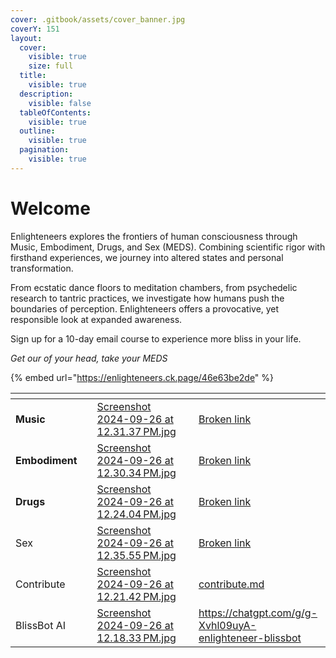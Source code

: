 ```yaml
---
cover: .gitbook/assets/cover_banner.jpg
coverY: 151
layout:
  cover:
    visible: true
    size: full
  title:
    visible: true
  description:
    visible: false
  tableOfContents:
    visible: true
  outline:
    visible: true
  pagination:
    visible: true
---
```


# Welcome

Enlighteneers explores the frontiers of human consciousness through Music, Embodiment, Drugs, and Sex (MEDS). Combining scientific rigor with firsthand experiences, we journey into altered states and personal transformation.&#x20;

From ecstatic dance floors to meditation chambers, from psychedelic research to tantric practices, we investigate how humans push the boundaries of perception. Enlighteneers offers a provocative, yet responsible look at expanded awareness.

Sign up for a 10-day email course to experience more bliss in your life.

_Get our of your head, take your MEDS_

{% embed url="https://enlighteneers.ck.page/46e63be2de" %}

<table data-view="cards"><thead><tr><th></th><th></th><th data-hidden data-card-cover data-type="files"></th><th data-hidden></th><th data-hidden data-card-target data-type="content-ref"></th></tr></thead><tbody><tr><td><strong>Music</strong></td><td></td><td><a href=".gitbook/assets/Screenshot 2024-09-26 at 12.31.37 PM.jpg">Screenshot 2024-09-26 at 12.31.37 PM.jpg</a></td><td></td><td><a href="broken-reference">Broken link</a></td></tr><tr><td><strong>Embodiment</strong></td><td></td><td><a href=".gitbook/assets/Screenshot 2024-09-26 at 12.30.34 PM.jpg">Screenshot 2024-09-26 at 12.30.34 PM.jpg</a></td><td></td><td><a href="broken-reference">Broken link</a></td></tr><tr><td><strong>Drugs</strong></td><td></td><td><a href=".gitbook/assets/Screenshot 2024-09-26 at 12.24.04 PM.jpg">Screenshot 2024-09-26 at 12.24.04 PM.jpg</a></td><td></td><td><a href="broken-reference">Broken link</a></td></tr><tr><td>Sex</td><td></td><td><a href=".gitbook/assets/Screenshot 2024-09-26 at 12.35.55 PM.jpg">Screenshot 2024-09-26 at 12.35.55 PM.jpg</a></td><td></td><td><a href="broken-reference">Broken link</a></td></tr><tr><td>Contribute</td><td></td><td><a href=".gitbook/assets/Screenshot 2024-09-26 at 12.21.42 PM.jpg">Screenshot 2024-09-26 at 12.21.42 PM.jpg</a></td><td></td><td><a href="readme/contribute.md">contribute.md</a></td></tr><tr><td>BlissBot AI</td><td></td><td><a href=".gitbook/assets/Screenshot 2024-09-26 at 12.18.33 PM.jpg">Screenshot 2024-09-26 at 12.18.33 PM.jpg</a></td><td></td><td><a href="https://chatgpt.com/g/g-Xvhl09uyA-enlighteneer-blissbot">https://chatgpt.com/g/g-Xvhl09uyA-enlighteneer-blissbot</a></td></tr></tbody></table>
